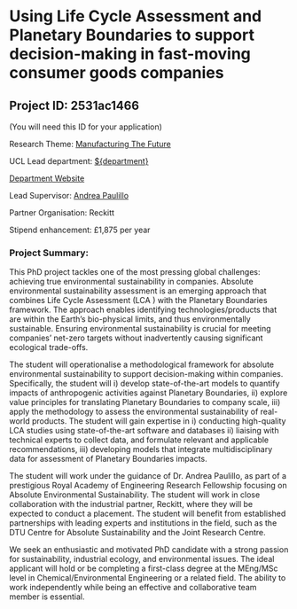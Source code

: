 # Using Life Cycle Assessment and Planetary Boundaries to support decision-making in fast-moving consumer goods companies

## Project ID: **2531ac1466**
(You will need this ID for your application)

Research Theme: [Manufacturing The Future](../themes/manufacturing-the-future.md)

UCL Lead department: [${department}](../departments/chemical-engineering.md)

[Department Website](https://www.ucl.ac.uk/chemical-engineering)

Lead Supervisor: [Andrea Paulillo](https://profiles.ucl.ac.uk/50169)

Partner Organisation: Reckitt

Stipend enhancement: £1,875 per year

### Project Summary:

This PhD project tackles one of the most pressing global challenges: achieving true environmental sustainability in companies. Absolute environmental sustainability assessment is an emerging approach that combines Life Cycle Assessment (LCA ) with the Planetary Boundaries framework. The approach enables identifying technologies/products that are within the Earth’s bio-physical limits, and thus environmentally sustainable. Ensuring environmental sustainability is crucial for meeting companies’ net-zero targets without inadvertently causing significant ecological trade-offs.

The student will operationalise a methodological framework for absolute environmental sustainability to support decision-making within companies. Specifically, the student will i) develop state-of-the-art models to quantify impacts of anthropogenic activities against Planetary Boundaries, ii) explore value principles for translating Planetary Boundaries to company scale, iii) apply the methodology to assess the environmental sustainability of real-world products. The student will gain expertise in i) conducting high-quality LCA studies using state-of-the-art software and databases ii) liaising with technical experts to collect data, and formulate relevant and applicable recommendations, iii) developing models that integrate multidisciplinary data for assessment of Planetary Boundaries impacts.

The student will work under the guidance of Dr. Andrea Paulillo, as part of a prestigious Royal Academy of Engineering Research Fellowship focusing on Absolute Environmental Sustainability. The student will work in close collaboration with the industrial partner, Reckitt, where they will be expected to conduct a placement. The student will benefit from established partnerships with leading experts and institutions in the field, such as the DTU Centre for Absolute Sustainability and the Joint Research Centre.

We seek an enthusiastic and motivated PhD candidate with a strong passion for sustainability, industrial ecology, and environmental issues. The ideal applicant will hold or be completing a first-class degree at the MEng/MSc level in Chemical/Environmental Engineering or a related field. The ability to work independently while being an effective and collaborative team member is essential.
